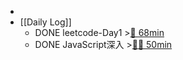 -
- [[Daily Log]]
	- DONE leetcode-Day1 >[🍅 68min](#agenda-pomo://?t=f-1685949946393-2400%2Cp-1685954847537-1658)
	- DONE JavaScript深入 >[🍅🍅 50min](#agenda-pomo://?t=f-1685960178903-1500%2Cf-1685966949380-1500)